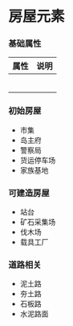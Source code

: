 # 房屋元素

### 基础属性

| 属性 | 说明 |
| ---- | ---- |
|      |      |
|      |      |
|      |      |
|      |      |
|      |      |
|      |      |



### 初始房屋

- 市集
- 岛主府
- 警察局
- 货运停车场
- 家族基地



### 可建造房屋

- 站台
- 矿石采集场
- 伐木场
- 载具工厂



### 道路相关

- 泥土路
- 夯土路
- 石板路
- 水泥路面
